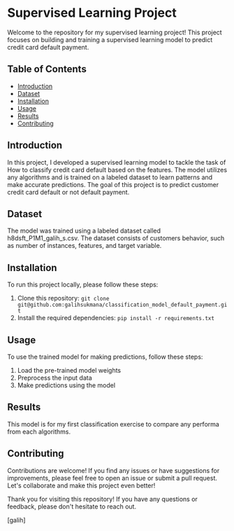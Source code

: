 # Supervised Learning Project

Welcome to the repository for my supervised learning project! This project focuses on building and training a supervised learning model to predict credit card default payment.

## Table of Contents
- [Introduction](#introduction)
- [Dataset](#dataset)
- [Installation](#installation)
- [Usage](#usage)
- [Results](#results)
- [Contributing](#contributing)

## Introduction
In this project, I developed a supervised learning model to tackle the task of How to classify credit card default based on the features. The model utilizes any algorithms and is trained on a labeled dataset to learn patterns and make accurate predictions. The goal of this project is to predict customer credit card default or not default payment.

## Dataset
The model was trained using a labeled dataset called h8dsft_P1M1_galih_s.csv. The dataset consists of customers behavior, such as number of instances, features, and target variable.

## Installation
To run this project locally, please follow these steps:
1. Clone this repository: `git clone git@github.com:galihsukmana/classification_model_default_payment.git`
2. Install the required dependencies: `pip install -r requirements.txt`

## Usage
To use the trained model for making predictions, follow these steps:
1. Load the pre-trained model weights
2. Preprocess the input data
3. Make predictions using the model


## Results
This model is for my first classification exercise to compare any performa from each algorithms.

## Contributing
Contributions are welcome! If you find any issues or have suggestions for improvements, please feel free to open an issue or submit a pull request. Let's collaborate and make this project even better!


Thank you for visiting this repository! If you have any questions or feedback, please don't hesitate to reach out.

[galih]
